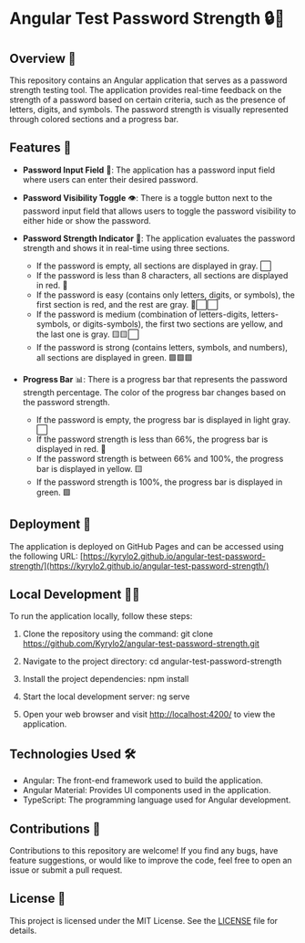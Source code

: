 # Angular Test Password Strength 🔒💪

## Overview 📖

This repository contains an Angular application that serves as a password strength testing tool. The application provides real-time feedback on the strength of a password based on certain criteria, such as the presence of letters, digits, and symbols. The password strength is visually represented through colored sections and a progress bar.

## Features 🚀

- **Password Input Field** 🔑: The application has a password input field where users can enter their desired password.

- **Password Visibility Toggle** 👁️: There is a toggle button next to the password input field that allows users to toggle the password visibility to either hide or show the password.

- **Password Strength Indicator** 💪: The application evaluates the password strength and shows it in real-time using three sections.

  - If the password is empty, all sections are displayed in gray. ⬜️
  - If the password is less than 8 characters, all sections are displayed in red. 🔴
  - If the password is easy (contains only letters, digits, or symbols), the first section is red, and the rest are gray. 🔴⬜️⬜️
  - If the password is medium (combination of letters-digits, letters-symbols, or digits-symbols), the first two sections are yellow, and the last one is gray. 🟨🟨⬜️
  - If the password is strong (contains letters, symbols, and numbers), all sections are displayed in green. 🟩🟩🟩

- **Progress Bar** 📊: There is a progress bar that represents the password strength percentage. The color of the progress bar changes based on the password strength.

  - If the password is empty, the progress bar is displayed in light gray. ⬜️
  - If the password strength is less than 66%, the progress bar is displayed in red. 🔴
  - If the password strength is between 66% and 100%, the progress bar is displayed in yellow. 🟨
  - If the password strength is 100%, the progress bar is displayed in green. 🟩

## Deployment 🚀

The application is deployed on GitHub Pages and can be accessed using the following URL: [https://kyrylo2.github.io/angular-test-password-strength/](https://kyrylo2.github.io/angular-test-password-strength/)

## Local Development 👨‍💻

To run the application locally, follow these steps:

1. Clone the repository using the command:
   git clone https://github.com/Kyrylo2/angular-test-password-strength.git

2. Navigate to the project directory:
   cd angular-test-password-strength

3. Install the project dependencies:
   npm install

4. Start the local development server:
   ng serve

5. Open your web browser and visit [http://localhost:4200/](http://localhost:4200/) to view the application.

## Technologies Used 🛠️

- Angular: The front-end framework used to build the application.
- Angular Material: Provides UI components used in the application.
- TypeScript: The programming language used for Angular development.

## Contributions 🤝

Contributions to this repository are welcome! If you find any bugs, have feature suggestions, or would like to improve the code, feel free to open an issue or submit a pull request.

## License 📝

This project is licensed under the MIT License. See the [LICENSE](LICENSE) file for details.
